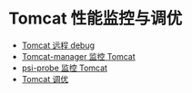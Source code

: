# Tomcat 性能监控与调优

- [Tomcat 远程 debug](./01.md)
- [Tomcat-manager 监控 Tomcat](./02.md)
- [psi-probe 监控 Tomcat](./03.md)
- [Tomcat 调优](./04.md)